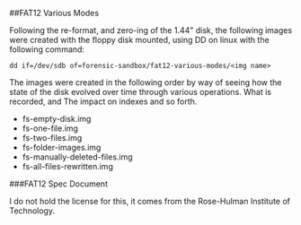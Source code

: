 ##FAT12 Various Modes

Following the re-format, and zero-ing of the 1.44" disk, the following images
were created with the floppy disk mounted, using DD on linux with the following 
command:

    dd if=/dev/sdb of=forensic-sandbox/fat12-various-modes/<img name>

The images were created in the following order by way of seeing how the state
of the disk evolved over time through various operations. What is recorded, and
The impact on indexes and so forth. 

* fs-empty-disk.img
* fs-one-file.img
* fs-two-files.img
* fs-folder-images.img
* fs-manually-deleted-files.img
* fs-all-files-rewritten.img

###FAT12 Spec Document

I do not hold the license for this, it comes from the Rose-Hulman Institute of Technology. 
